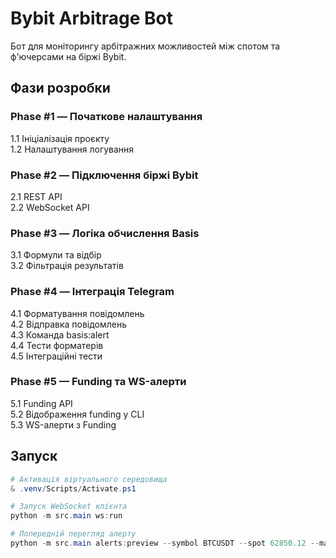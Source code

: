 # Bybit Arbitrage Bot

Бот для моніторингу арбітражних можливостей між спотом та ф'ючерсами на біржі Bybit.

## Фази розробки

### Phase #1 — Початкове налаштування
1.1 Ініціалізація проєкту  
1.2 Налаштування логування

### Phase #2 — Підключення біржі Bybit
2.1 REST API  
2.2 WebSocket API

### Phase #3 — Логіка обчислення Basis
3.1 Формули та відбір  
3.2 Фільтрація результатів

### Phase #4 — Інтеграція Telegram
4.1 Форматування повідомлень  
4.2 Відправка повідомлень  
4.3 Команда basis:alert  
4.4 Тести форматерів  
4.5 Інтеграційні тести

### Phase #5 — Funding та WS-алерти
5.1 Funding API  
5.2 Відображення funding у CLI  
5.3 WS-алерти з Funding

## Запуск
```powershell
# Активація віртуального середовища
& .venv/Scripts/Activate.ps1

# Запуск WebSocket клієнта
python -m src.main ws:run

# Попередній перегляд алерту
python -m src.main alerts:preview --symbol BTCUSDT --spot 62850.12 --mark 62823.44 --vol 2100000000
```
